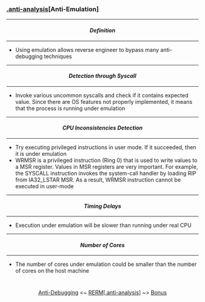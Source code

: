 ### [.anti-analysis](anti-analysis.md)[__Anti-Emulation__]

---
#### *<p align='center'> Definition </p>*
---
* Using emulation allows reverse engineer to bypass many anti-debugging techniques

---
#### *<p align='center'> Detection through Syscall </p>*
---
* Invoke various uncommon syscalls and check if it contains expected value. Since there are OS features not properly implemented, it means that the process is running under emulation

---
#### *<p align='center'> CPU Inconsistencies Detection </p>*
---
* Try executing privileged instructions in user mode. If it succeeded, then it is under emulation
* WRMSR is a privileged instruction (Ring 0) that is used to write values to a MSR register. Values in MSR registers are very important. For example, the SYSCALL instruction invokes the system-call handler by loading RIP from IA32_LSTAR MSR. As a result, WRMSR instruction cannot be executed in user-mode  

---
#### *<p align='center'> Timing Delays </p>*
---
* Execution under emulation will be slower than running under real CPU

---
#### *<p align='center'> Number of Cores </p>*
---
* The number of cores under emulation could be smaller than the number of cores on the host machine

#
<p align='center'><a href="Anti-Debugging.md">Anti-Debugging</a> <~ <a href="/README.md#-reverse-engineering-reference-manual-beta-">RERM</a>[<a href="anti-analysis.md">.anti-analysis</a>] ~> <a href="Bonus.md">Bonus</a></p>
